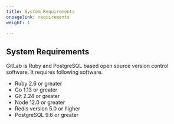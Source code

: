 ```yaml
---
title: System Requirements
onpagelink: requirements
weight: 1

---
```


System Requirements
-------------------

GitLab is Ruby and PostgreSQL based open source version control software. It requires following software.

- Ruby 2.6 or greater
- Go 1.13 or greater
- Git 2.24 or greater
- Node 12.0 or greater
- Redis version 5.0 or higher
- PostgreSQL 9.6 or greater
 